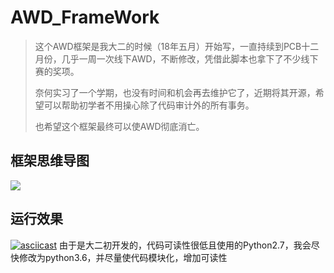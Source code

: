 # AWD_FrameWork

> 这个AWD框架是我大二的时候（18年五月）开始写，一直持续到PCB十二月份，几乎一周一次线下AWD，不断修改，凭借此脚本也拿下了不少线下赛的奖项。
> 
> 奈何实习了一个学期，也没有时间和机会再去维护它了，近期将其开源，希望可以帮助初学者不用操心除了代码审计外的所有事务。
> 
> 也希望这个框架最终可以使AWD彻底消亡。

## 框架思维导图

![](https://github.com/NEALWE/AWD_FrameWork/blob/master/AWD.png)

## 运行效果

[![asciicast](https://asciinema.org/a/bmbZaMMiiFQeEvV9ehN35VsFp.png)](https://asciinema.org/a/bmbZaMMiiFQeEvV9ehN35VsFp)
由于是大二初开发的，代码可读性很低且使用的Python2.7，我会尽快修改为python3.6，并尽量使代码模块化，增加可读性


